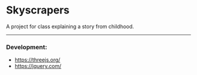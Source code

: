 # Skyscrapers

A project for class explaining a story from childhood. 

-------

### Development: 
- https://threejs.org/
- https://jquery.com/
